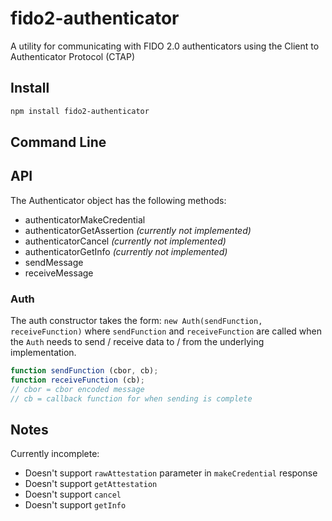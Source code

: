 # fido2-authenticator
A utility for communicating with FIDO 2.0 authenticators using the Client to Authenticator Protocol (CTAP)

## Install

``` bash
npm install fido2-authenticator
```

## Command Line

## API
The Authenticator object has the following methods:
* authenticatorMakeCredential
* authenticatorGetAssertion _(currently not implemented)_
* authenticatorCancel _(currently not implemented)_
* authenticatorGetInfo _(currently not implemented)_
* sendMessage
* receiveMessage

### Auth
The auth constructor takes the form: `new Auth(sendFunction, receiveFunction)` where `sendFunction` and `receiveFunction` are called when the `Auth` needs to send / receive data to / from the underlying implementation.

``` js
function sendFunction (cbor, cb);
function receiveFunction (cb);
// cbor = cbor encoded message
// cb = callback function for when sending is complete
```

## Notes
Currently incomplete:
* Doesn't support `rawAttestation` parameter in `makeCredential` response
* Doesn't support `getAttestation`
* Doesn't support `cancel`
* Doesn't support `getInfo`
